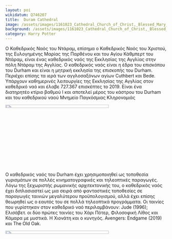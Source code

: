 ```yaml
---
layout: poi
wikidatum: Q746207
title:  Duram Cathedral
image: /assets/images/1161023_Cathedral_Church_of_Christ,_Blessed_Mary_the_Virgin_and_St_Cuthbert_of_Durham,_Interior,_Cloisters_Durham_20240523_0093_DxO.jpg
background: /assets/images/1161023_Cathedral_Church_of_Christ,_Blessed_Mary_the_Virgin_and_St_Cuthbert_of_Durham,_Interior,_Cloisters_Durham_20240523_0093_DxO.jpg
category: Harry Potter
---
```


<p>Ο Καθεδρικός Ναός του Ντάραμ, επίσημα ο Καθεδρικός Ναός του Χριστού, της Ευλογημένης Μαρίας της Παρθένου και του Αγίου Κάθμπερτ του Ντάραμ, είναι ένας καθεδρικός ναός της Εκκλησίας της Αγγλίας στην πόλη Ντάραμ της Αγγλίας. Ο καθεδρικός ναός είναι η έδρα του επισκόπου του Durham και είναι η μητρική εκκλησία της επισκοπής του Durham. Περιέχει επίσης τα ιερά των αγγλοσαξόνων αγίων Cuthbert και Bede. Υπάρχουν καθημερινές λειτουργίες της Εκκλησίας της Αγγλίας στον καθεδρικό ναό και έλαβε 727.367 επισκέπτες το 2019. Είναι ένα διατηρητέο κτίριο βαθμού Ι και αποτελεί μέρος του κάστρου του Durham και του καθεδρικού ναού Μνημείο Παγκόσμιας Κληρονομιάς</p>

<img src= "/assets/images/1161023_Cathedral_Church_of_Christ,_Blessed_Mary_the_Virgin_and_St_Cuthbert_of_Durham,_Interior,_Nave_Durham_20240523_0032_DxO.jpg" style="width: 80%; height: 5%;">


<p>Ο καθεδρικός ναός του Durham έχει χρησιμοποιηθεί ως τοποθεσία γυρισμάτων σε πολλές κινηματογραφικές και τηλεοπτικές παραγωγές. Λόγω της ξεχωριστής ρωμανικής αρχιτεκτονικής του, ο καθεδρικός ναός έχει διπλασιαστεί ως μια σειρά από φανταστικές τοποθεσίες σε παραγωγές ταινιών μεγαλύτερου προϋπολογισμού, αλλά έχει επίσης θεωρηθεί ως ο εαυτός του σε πολλά τηλεοπτικά προγράμματα. Οι ταινίες που γυρίστηκαν στον καθεδρικό ναό περιλαμβάνουν: Jude (1996); Ελισάβετ. οι δύο πρώτες ταινίες του Χάρι Πότερ, Φιλοσοφική Λίθος και Κάμαρα με μυστικά. Η Χιονάτη και ο κυνηγός. Avengers: Endgame (2019) και The Old Oak.</p>

<img src= "/assets/images/1161023_Cathedral_Church_of_Christ,_Blessed_Mary_the_Virgin_and_St_Cuthbert_of_Durham,_Interior,_Cloisters_Durham_20240523_0093_DxO.jpg" style="width: 80%; height: 5%;">